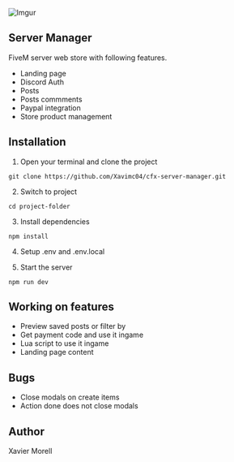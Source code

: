![Imgur](https://i.imgur.com/jz1ZV28.png)

## Server Manager

FiveM server web store with following features. 

- Landing page
- Discord Auth
- Posts
- Posts commments
- Paypal integration
- Store product management

## Installation

1. Open your terminal and clone the project

```
git clone https://github.com/Xavimc04/cfx-server-manager.git
```

2. Switch to project

```
cd project-folder
```

3. Install dependencies

```
npm install
```

4. Setup .env and .env.local

5. Start the server

```
npm run dev
```

## Working on features

- Preview saved posts or filter by
- Get payment code and use it ingame
- Lua script to use it ingame
- Landing page content

## Bugs

- Close modals on create items
- Action done does not close modals

## Author

Xavier Morell